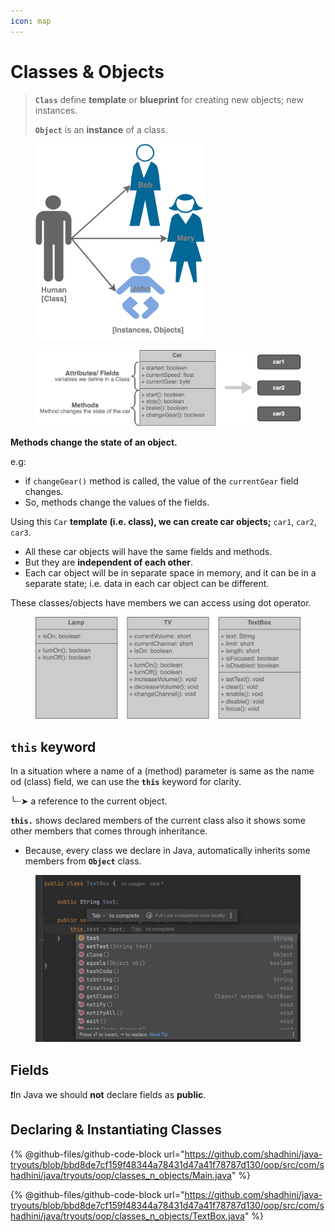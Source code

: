 ```yaml
---
icon: map
---
```


# Classes & Objects

> **`Class`** define **template** or **blueprint** for creating new objects; new instances.
>
> **`Object`** is an **instance** of a class.

<figure><img src="../.gitbook/assets/java-class_n_objects2.png" alt="" width="271"><figcaption></figcaption></figure>



<figure><img src="../.gitbook/assets/java-car.png" alt=""><figcaption></figcaption></figure>

**Methods change the state of an object.**

&#x20;   e.g:

* if `changeGear()` method is called, the value of the `currentGear` field changes.
* So, methods change the values of the fields.

Using this `Car` **template (i.e. class), we can create car objects;** `car1`, `car2`, `car3`.

* All these car objects will have the same fields and methods.
* But they are **independent of each other**.
* Each car object will be in separate space in memory, and it can be in a separate state; i.e. data in each car object can be different.



These classes/objects have members we can access using dot operator.

<figure><img src="../.gitbook/assets/java-uml-classes.png" alt=""><figcaption></figcaption></figure>

## `this` keyword

In a situation where a name of a (method) parameter is same as the name od (class) field, we can use the **`this`** keyword for clarity.

╰┈➤ a reference to the current object.

**`this.`** shows declared members of the current class also it shows some other members that comes through inheritance.&#x20;

* Because, every class we declare in Java, automatically inherits some members from **`Object`** class.

<div align="left">

<figure><img src="../.gitbook/assets/java-this-keyword.png" alt="" width="563"><figcaption></figcaption></figure>

</div>

## Fields

❗In Java we should **not** declare fields as **public**.



## Declaring & Instantiating Classes



{% @github-files/github-code-block url="https://github.com/shadhini/java-tryouts/blob/bbd8de7cf159f48344a78431d47a41f78787d130/oop/src/com/shadhini/java/tryouts/oop/classes_n_objects/Main.java" %}



{% @github-files/github-code-block url="https://github.com/shadhini/java-tryouts/blob/bbd8de7cf159f48344a78431d47a41f78787d130/oop/src/com/shadhini/java/tryouts/oop/classes_n_objects/TextBox.java" %}

